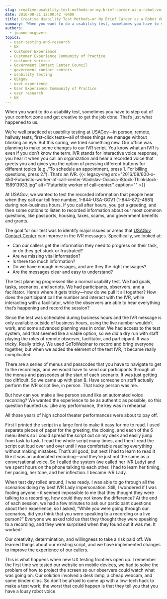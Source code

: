```yaml
---
slug: creative-usability-test-methods-or-my-brief-career-as-a-robot-voice
date: 2016-08-31 12:00:42 -0400
title: Creative Usability Test Methods—or My Brief Career as a Robot Voice
summary: 'When you want to do a usability test, sometimes you have to step out of your comfort zone and get creative to get the job done. That’s just what happened to us. We’re well practiced at usability testing at USAGov&mdash;in person, remote, hallway tests, first-click tests&mdash;all of these things we manage without blinking an eye.'
authors:
  - joanne-mcgovern
topics:
  - user-testing-and-research
  - UX
  - Customer Experience
  - Customer Experience Community of Practice
  - customer service
  - Government Contact Center Council
  - government contact centers
  - usability testing
  - USAgov
  - user experience
  - User Experience Community of Practice
  - user research
  - UX
---
```


When you want to do a usability test, sometimes you have to step out of your comfort zone and get creative to get the job done. That’s just what happened to us.

We’re well practiced at usability testing at [USAGov](https://www.usa.gov/)—in person, remote, hallway tests, first-click tests—all of these things we manage without blinking an eye. But this spring, we tried something new. Our office was planning to make some changes to our IVR script. You know what an IVR is even if you don’t know the term. IVR stands for interactive voice response, you hear it when you call an organization and hear a recorded voice that greets you and gives you the option of pressing different buttons for different topics (e.g.,“To schedule an appointment, press 1. For billing questions, press 2.”). That’s an IVR. {{< legacy-img src="2016/08/600-x-450-Futuristic-worker-of-call-center-Vladislav-Ociacia-iStock-Thinkstock-158913933.jpg" alt="Futuristic worker of call-center." caption="" >}} 

At USAGov, we wanted to test the recorded information that people hear when they call our toll free number, 1-844-USA-GOV1 (1-844-872-4681) during non-business hours. If you call after hours, you get a greeting, and then some options to listen to recorded information about our most common questions, like passports, housing, taxes, scams, and government benefits and grants.

The goal for our test was to identify major issues or areas that [USAGov Contact Center](https://www.usa.gov/phone) can improve in the IVR messages. Specifically, we looked at:

  * Can our callers get the information they need to progress on their task, or do they get stuck or frustrated?
  * Are we missing vital information?
  * Is there too much information?
  * Do we have enough messages, and are they the right messages?
  * Are the messages clear and easy to understand?

The test planning progressed like a normal usability test. We had goals, tasks, scenarios, and scripts. We had participants, observers, and a facilitator. Here’s where it gets tricky—how do we pull it all together? How does the participant call the number and interact with the IVR, while interacting with a facilitator, while the observers are able to hear everything that’s happening and record the session?

Since the test was scheduled during business hours and the IVR message is only available outside of business hours, using the live number wouldn’t work, and some advanced planning was in order. We had access to the test system, and that seemed like a viable option, so we did a dry run with staff playing the roles of remote observer, facilitator, and participant. It was tricky. Really tricky. We used GoToWebinar to record and bring everyone together, but when we added the element of the test IVR, it became really complicated.

There are a series of menus and passcodes that you have to navigate to get to the recordings, and we would have to send our participants through all the menus and passcodes at the start of each scenario. It was just getting too difficult. So we came up with plan B. Have someone on staff actually perform the IVR script live, in person. That lucky person was me.

But how can you make a live person sound like an automated voice recording? We wanted the experience to be as authentic as possible, so this question haunted us. Like any performance, the key was in rehearsal.

All those years of high school theater performances were about to pay off.

First I printed the script in a large font to make it easy for me to read. I used separate pieces of paper for the greeting, the closing, and each of the 6 menu items so I could spread the script out on my desk and easily jump from task to task. I read the whole script many times, and then I read the script out loud over and over until I was comfortable reading everything without making mistakes. That’s all good, but next I had to learn to read it like it was an automated recording—and they’re just not the same as a conversational voice. So I called the system (we called her IVR Lady) and we spent hours on the phone talking to each other. I had to learn her timing, her pacing, her tone, and her inflection. I became IVR Lady.

When test day rolled around, I was ready. I was able to go through all the scenarios doing my best IVR Lady impersonation. Still, I wondered if I was fooling anyone &#8211; it seemed impossible to me that they thought they were talking to a recording, how could they not know the difference? At the end of each session, we had a few minutes to ask our participant questions about their experience, so I asked, “While you were going through our scenarios, did you think that you were speaking to a recording or a live person?” Everyone we asked told us that they thought they were speaking to a recording, and they were surprised when they found out it was me. It worked!

Our creativity, determination, and willingness to take a risk paid off. We learned things about our existing script, and we have implemented changes to improve the experience of our callers.

This is what happens when new UX testing frontiers open up. I remember the first time we tested our website on mobile devices, we had to solve the problem of how to project the screen so our observers could watch what was going on. Our solution involved a desk lamp, a cheap webcam, and some binder clips. So don’t be afraid to come up with a low-tech hack to make a test work; the worst that could happen is that they tell you that you have a lousy robot voice.